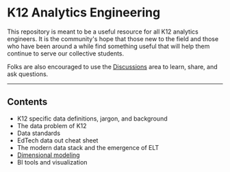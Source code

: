 # K12 Analytics Engineering

This repository is meant to be a useful resource for all K12 analytics engineers. It is the community's hope that those new to the field and those who have been around a while find something useful that will help them continue to serve our collective students.

Folks are also encouraged to use the [Discussions](https://github.com/K12-Analytics-Engineering/bootcamp/discussions) area to learn, share, and ask questions.

----

## Contents

- K12 specific data definitions, jargon, and background
- The data problem of K12
- Data standards
- EdTech data out cheat sheet
- The modern data stack and the emergence of ELT
- [Dimensional modeling](./docs/dimensional_modeling.md)
- BI tools and visualization
